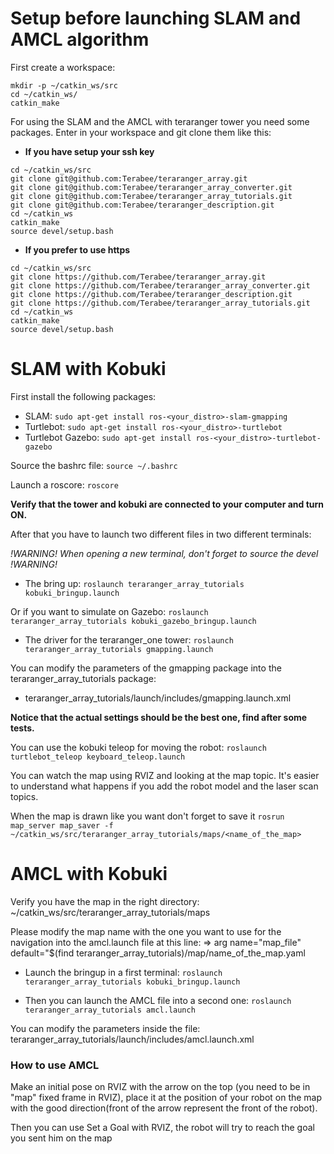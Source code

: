 # Setup before launching SLAM and AMCL algorithm

First create a workspace:
```
mkdir -p ~/catkin_ws/src
cd ~/catkin_ws/
catkin_make
```
For using the SLAM and the AMCL with teraranger tower you need some packages.
Enter in your workspace and git clone them like this:

- **If you have setup your ssh key**

```
cd ~/catkin_ws/src
git clone git@github.com:Terabee/teraranger_array.git 
git clone git@github.com:Terabee/teraranger_array_converter.git
git clone git@github.com:Terabee/teraranger_array_tutorials.git
git clone git@github.com:Terabee/teraranger_description.git
cd ~/catkin_ws
catkin_make
source devel/setup.bash
```
- **If you prefer to use https**

```
cd ~/catkin_ws/src
git clone https://github.com/Terabee/teraranger_array.git
git clone https://github.com/Terabee/teraranger_array_converter.git
git clone https://github.com/Terabee/teraranger_description.git
git clone https://github.com/Terabee/teraranger_array_tutorials.git
cd ~/catkin_ws
catkin_make
source devel/setup.bash
```

# SLAM with Kobuki

First install the following packages:
- SLAM: `sudo apt-get install ros-<your_distro>-slam-gmapping`
- Turtlebot: `sudo apt-get install ros-<your_distro>-turtlebot`
- Turtlebot Gazebo: `sudo apt-get install ros-<your_distro>-turtlebot-gazebo`

Source the bashrc file: `source ~/.bashrc`

Launch a roscore: `roscore`

**Verify that the tower and kobuki are connected to your computer and turn ON.**

After that you have to launch two different files in two different terminals:

*!WARNING! When opening a new terminal, don't forget to source the devel !WARNING!* 

- The bring up: 
`roslaunch teraranger_array_tutorials kobuki_bringup.launch`  

Or if you want to simulate on Gazebo:
`roslaunch teraranger_array_tutorials kobuki_gazebo_bringup.launch` 
 
- The driver for the teraranger_one tower:
`roslaunch teraranger_array_tutorials gmapping.launch` 

You can modify the parameters of the gmapping package into the teraranger_array_tutorials package:
- teraranger_array_tutorials/launch/includes/gmapping.launch.xml 

 **Notice that the actual settings should be the best one, find after some tests.**

You can use the kobuki teleop for moving the robot:
`roslaunch turtlebot_teleop keyboard_teleop.launch`

You can watch the map using RVIZ and looking at the map topic. It's easier to understand what happens if you add the robot model and the laser scan topics.

When the map is drawn like you want don't forget to save it
`rosrun map_server map_saver -f ~/catkin_ws/src/teraranger_array_tutorials/maps/<name_of_the_map>`

# AMCL with Kobuki 

Verify you have the map in the right directory: ~/catkin_ws/src/teraranger_array_tutorials/maps

Please modify the map name with the one you want to use for the navigation into the amcl.launch file at this line:
=> arg name="map_file" default="$(find teraranger_array_tutorials)/map/name_of_the_map.yaml

- Launch the bringup in a first terminal:
`roslaunch teraranger_array_tutorials kobuki_bringup.launch`

- Then you can launch the AMCL file into a second one:
`roslaunch teraranger_array_tutorials amcl.launch`

You can modify the parameters inside the file: teraranger_array_tutorials/launch/includes/amcl.launch.xml

### How to use AMCL

Make an initial pose on RVIZ with the arrow on the top (you need to be in "map" fixed frame in RVIZ), place it at the position of your robot on the map with the good direction(front of the arrow represent the front of the robot).

Then you can use Set a Goal with RVIZ, the robot will try to reach the goal you sent him on the map 

